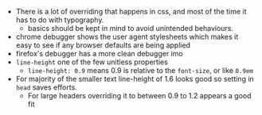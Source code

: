 - There is a lot of overriding that happens in css, and most of the time it has to do with typography.
  - basics should be kept in mind to avoid unintended behaviours.
- chrome debugger shows the user agent stylesheets which makes it easy to see if any browser defaults are being applied
- firefox's debugger has a more clean debugger imo
- `line-height` one of the few unitless properties
  - `line-height: 0.9` means 0.9 is relative to the `font-size`, or like `0.9em`
- For majority of the smaller text line-height of 1.6 looks good so setting in `head` saves efforts.
  - For large headers overriding it to between 0.9 to 1.2 appears a good fit 
